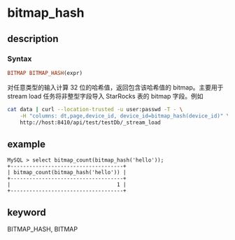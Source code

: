 # bitmap_hash

## description

### Syntax

```Haskell
BITMAP BITMAP_HASH(expr)
```

对任意类型的输入计算 32 位的哈希值，返回包含该哈希值的 bitmap。主要用于 stream load 任务将非整型字段导入 StarRocks 表的 bitmap 字段。例如

```bash
cat data | curl --location-trusted -u user:passwd -T - \
    -H "columns: dt,page,device_id, device_id=bitmap_hash(device_id)" \
    http://host:8410/api/test/testDb/_stream_load
```

## example

```Plain Text
MySQL > select bitmap_count(bitmap_hash('hello'));
+------------------------------------+
| bitmap_count(bitmap_hash('hello')) |
+------------------------------------+
|                                  1 |
+------------------------------------+
```

## keyword

BITMAP_HASH, BITMAP
